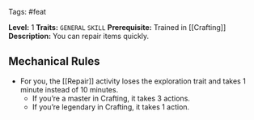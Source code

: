 Tags: #feat 

**Level:** 1
**Traits:** `GENERAL` `SKILL`
**Prerequisite:** Trained in [[Crafting]]
**Description:** You can repair items quickly.

## Mechanical Rules

- For you, the [[Repair]] activity loses the exploration trait and takes 1 minute instead of 10 minutes.
	- If you’re a master in Crafting, it takes 3 actions.
	- If you’re legendary in Crafting, it takes 1 action.